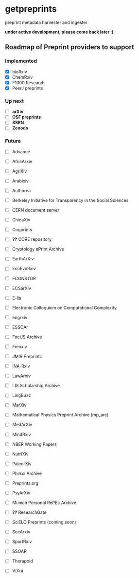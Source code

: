 # getpreprints

preprint metadata harvester and ingester

**under active development, please come back later :)**

## Roadmap of Preprint providers to support

### Implemented

- [x] bioRxiv
- [x] ChemRxiv
- [x] F1000 Research
- [x] PeerJ preprints

### Up next

- [ ] **arXiv**
- [ ] **OSF preprints**
- [ ] **SSRN**
- [ ] **Zenodo**

### Future

- [ ] Advance
- [ ] AfricArxiv
- [ ] AgriXiv
- [ ] Arabixiv
- [ ] Authorea
- [ ] Berkeley Initiative for Transparency in the Social Sciences
- [ ] CERN document server
- [ ] ChinaXiv
- [ ] Cogprints
- [ ] **??** CORE repository
- [ ] Cryptology ePrint Archive
- [ ] EarthArXiv
- [ ] EcoEvoRxiv
- [ ] ECONSTOR 
- [ ] ECSarXiv
- [ ] E-lis
- [ ] Electronic Colloquium on Computational Complexity
- [ ] engrxiv
- [ ] ESSOAr
- [ ] FocUS Archive
- [ ] Frenxiv
- [ ] JMIR Preprints
- [ ] INA-Rxiv
- [ ] LawArxiv
- [ ] LIS Scholarship Archive
- [ ] LingBuzz
- [ ] MarXiv
- [ ] Mathematical Physics Preprint Archive (mp_arc)
- [ ] MedArXiv
- [ ] MindRxiv
- [ ] NBER Working Papers
- [ ] NutriXiv
- [ ] PaleorXiv
- [ ] Philsci Archive
- [ ] Preprints.org
- [ ] PsyArXiv
- [ ] Munich Personal RePEc Archive
- [ ] **??** ResearchGate
- [ ] SciELO Preprints (coming soon)
- [ ] SocArxiv
- [ ] SportRxiv
- [ ] SSOAR
- [ ] Therapoid
- [ ] ViXra

